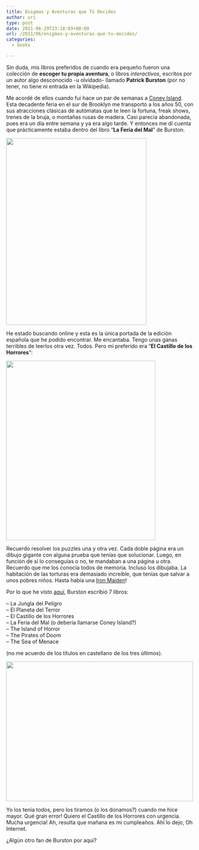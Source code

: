 ```yaml
---
title: Enigmas y Aventuras que Tú Decides
author: uri
type: post
date: 2011-06-29T23:18:03+00:00
url: /2011/06/enigmas-y-aventuras-que-tu-decides/
categories:
  - books

---
```

Sin duda, mis libros preferidos de cuando era pequeño fueron una colección de **escoger tu propia aventura**, o libros _interactivos_, escritos por un autor algo desconocido -u olvidado- llamado **Patrick Burston** (por no tener, no tiene ni entrada en la Wikipedia).

Me acordé de ellos cuando fui hace un par de semanas a [Coney Island][1]. Esta decadente feria en el sur de Brooklyn me transportó a los años 50, con sus atracciones clásicas de autómatas que te leen la fortuna, freak shows, trenes de la bruja, o montañas rusas de madera. Casi parecía abandonada, pues era un día entre semana y ya era algo tarde. Y entonces me dí cuenta que prácticamente estaba dentro del libro &#8220;**La Feria del Mal**&#8221; de Burston.

[<img src="/wp-content/uploads/2011/06/feriaDelMal.jpg" alt="" title="feriaDelMal" width="375" height="500" class="aligncenter size-full wp-image-1207" />][2]

He estado buscando online y esta es la única portada de la edición española que he podido encontrar. Me encantaba. Tengo unas ganas terribles de leerlos otra vez. Todos. Pero mi preferido era &#8220;**El Castillo de los Horrores**&#8220;:

[<img src="/wp-content/uploads/2011/06/9782700041026.jpg" alt="" title="9782700041026" width="399" height="480" class="aligncenter size-full wp-image-1208" />][3]

Recuerdo resolver los puzzles una y otra vez. Cada doble página era un dibujo gigante con alguna prueba que tenías que solucionar. Luego, en función de si lo conseguías o no, te mandaban a una página u otra. Recuerdo que me los conocía todos de memoria. Incluso los dibujaba. La habitación de las torturas era demasiado increíble, que tenías que salvar a unos pobres niños. Hasta había una [Iron Maiden][4]! 

Por lo que he visto [aquí][5], Burston escribió 7 libros:

&#8211; La Jungla del Peligro  
&#8211; El Planeta del Terror  
&#8211; El Castillo de los Horrores  
&#8211; La Feria del Mal (o debería llamarse Coney Island?)  
&#8211; The Island of Horror  
&#8211; The Pirates of Doom  
&#8211; The Sea of Menace

(no me acuerdo de los títulos en castellano de los tres últimos).

[<img src="/wp-content/uploads/2011/06/planetaDelTerror-500x374.jpg" alt="" title="planetaDelTerror" width="500" height="374" class="aligncenter size-medium wp-image-1212" />][6]

Yo los tenía todos, pero los tiramos (o los donamos?) cuando me hice mayor. Qué gran error! Quiero el Castillo de los Horrores con urgencia. Mucha urgencia! Ah, resulta que mañana es mi cumpleaños. Ahí lo dejo, Oh Internet.

¿Algún otro fan de Burston por aquí?

 [1]: http://en.wikipedia.org/wiki/Coney_Island#Amusement_parks
 [2]: /wp-content/uploads/2011/06/feriaDelMal.jpg
 [3]: /wp-content/uploads/2011/06/9782700041026.jpg
 [4]: http://en.wikipedia.org/wiki/Iron_maiden_(torture)
 [5]: http://www.gamebooks.org/show_person.php?id=1572
 [6]: /wp-content/uploads/2011/06/planetaDelTerror.jpg